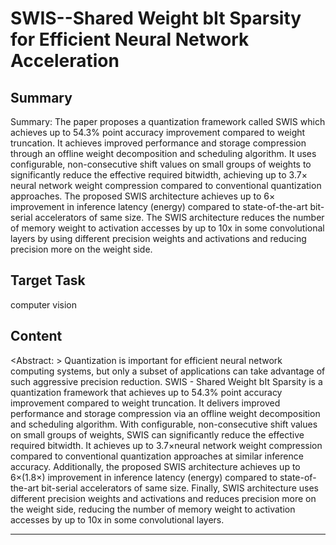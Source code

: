 # SWIS--Shared Weight bIt Sparsity for Efficient Neural Network Acceleration

## Summary

Summary: The paper proposes a quantization framework called SWIS which achieves up to 54.3% point accuracy improvement compared to weight truncation. It achieves improved performance and storage compression through an offline weight decomposition and scheduling algorithm. It uses configurable, non-consecutive shift values on small groups of weights to significantly reduce the effective required bitwidth, achieving up to 3.7× neural network weight compression compared to conventional quantization approaches. The proposed SWIS architecture achieves up to 6× improvement in inference latency (energy) compared to state-of-the-art bit-serial accelerators of same size. The SWIS architecture reduces the number of memory weight to activation accesses by up to 10x in some convolutional layers by using different precision weights and activations and reducing precision more on the weight side.


## Target Task

computer vision

## Content

<Abstract: > Quantization is important for efficient neural network computing systems, but only a subset of applications can take advantage of such aggressive precision reduction. SWIS - Shared Weight bIt Sparsity is a quantization framework that achieves up to 54.3% point accuracy improvement compared to weight truncation. It delivers improved performance and storage compression via an offline weight decomposition and scheduling algorithm. With configurable, non-consecutive shift values on small groups of weights, SWIS can significantly reduce the effective required bitwidth. It achieves up to 3.7×neural network weight compression compared to conventional quantization approaches at similar inference accuracy. Additionally, the proposed SWIS architecture achieves up to 6×(1.8×) improvement in inference latency (energy) compared to state-of-the-art bit-serial accelerators of same size. Finally, SWIS architecture uses different precision weights and activations and reduces precision more on the weight side, reducing the number of memory weight to activation accesses by up to 10x in some convolutional layers.



---

